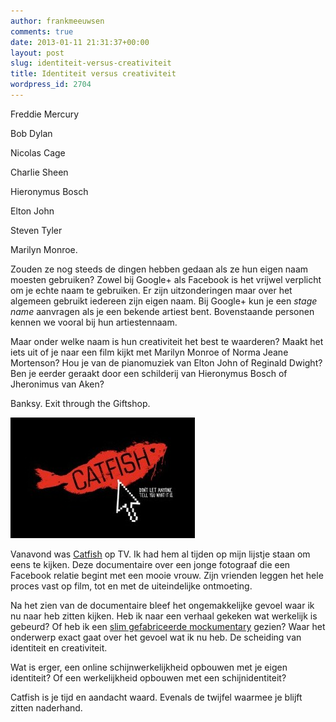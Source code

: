 ```yaml
---
author: frankmeeuwsen
comments: true
date: 2013-01-11 21:31:37+00:00
layout: post
slug: identiteit-versus-creativiteit
title: Identiteit versus creativiteit
wordpress_id: 2704
---
```


Freddie Mercury

Bob Dylan

Nicolas Cage

Charlie Sheen

Hieronymus Bosch

Elton John

Steven Tyler

Marilyn Monroe.

Zouden ze nog steeds de dingen hebben gedaan als ze hun eigen naam moesten gebruiken? Zowel bij Google+ als Facebook is het vrijwel verplicht om je echte naam te gebruiken. Er zijn uitzonderingen maar over het algemeen gebruikt iedereen zijn eigen naam. Bij Google+ kun je een _stage name_ aanvragen als je een bekende artiest bent. Bovenstaande personen kennen we vooral bij hun artiestennaam.

Maar onder welke naam is hun creativiteit het best te waarderen? Maakt het iets uit of je naar een film kijkt met Marilyn Monroe of Norma Jeane Mortenson? Hou je van de pianomuziek van Elton John of Reginald Dwight? Ben je eerder geraakt door een schilderij van Hieronymus Bosch of Jheronimus van Aken?

Banksy.
Exit through the Giftshop.

![Catfish_film](../images/uploadimages/Catfish_film-e1357939836599.jpg)

Vanavond was [Catfish](http://www.iamrogue.com/catfish) op TV. Ik had hem al tijden op mijn lijstje staan om eens te kijken. Deze documentaire over een jonge fotograaf die een Facebook relatie begint met een mooie vrouw. Zijn vrienden leggen het hele proces vast op film, tot en met de uiteindelijke ontmoeting.

Na het zien van de documentaire bleef het ongemakkelijke gevoel waar ik nu naar heb zitten kijken. Heb ik naar een verhaal gekeken wat werkelijk is gebeurd? Of heb ik een [slim gefabriceerde mockumentary](http://articles.latimes.com/2010/oct/05/entertainment/la-et-catfish-lady-20101005) gezien? Waar het onderwerp exact gaat over het gevoel wat ik nu heb. De scheiding van identiteit en creativiteit.

Wat is erger, een online schijnwerkelijkheid opbouwen met je eigen identiteit? Of een werkelijkheid opbouwen met een schijnidentiteit?

Catfish is je tijd en aandacht waard. Evenals de twijfel waarmee je blijft zitten naderhand.
